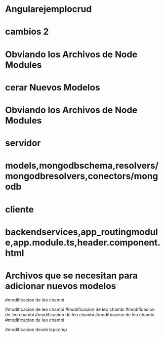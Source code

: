 # Angularejemplocrud
# cambios 2
# Obviando los Archivos de Node Modules
# cerar Nuevos Modelos
# Obviando los Archivos de Node Modules
# servidor
# models,mongodbschema,resolvers/mongodbresolvers,conectors/mongodb
# cliente
# backendservices,app_routingmodule,app.module.ts,header.component.html

# Archivos que se necesitan para adicionar nuevos modelos
#modificacion de leo chambi


#modificacion de leo chambi
#modificacion de leo chambi
#modificacion de leo chambi
#modificacion de leo chambi
#modificacion de leo chambi
#modificacion de leo chambi

#modificacion desde lapcomp


